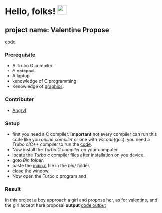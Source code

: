 # Hello, folks! <img src="https://raw.githubusercontent.com/MartinHeinz/MartinHeinz/master/wave.gif" width="30px">

## project name: Valentine Propose
[code](https://github.com/Angryl/valentine-propose/blob/main/code/main.c)

### Prerequisite
* A Trubo C compiler
* A notepad
* A laptop
* kenowledge of C programming
* Kenowledge of [graphics](https://en.wikipedia.org/wiki/Computer_graphics#:~:text=Computer%20graphics%20deals%20with%20generating%20images%20with%20the,phone%20and%20computer%20displays,%20and%20many%20specialized%20applications.).

### Contributer
* [Angryl](https://github.com/Angryl)


### Setup
* first you need a C compiler.
**important** not every compiler can run this code like you *online compiler* or one with *Vscode*(gcc).
you need a Trubo c/C++ compiler to run the [code](https://github.com/Angryl/valentine-propose/blob/main/code/main.c).
* Now install the *Turbo C compiler* on your computer.
* locate the *Turbo c* compiler files after installation on you device.
* goto *Bin* folder.
* paste the [main.c](https://github.com/Angryl/valentine-propose/blob/main/code/main.c) file in the *bin/* folder.
* close the window.
* Now open the Turbo c program and 




### Result
 In this project a boy approach a girl and propose her, as for valentine, and the girl accept here proposal
**output**
[code output](https://github.com/Angryl/valentine-propose/blob/main/images/final.png)
